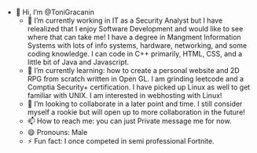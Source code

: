 - 👋 Hi, I’m @ToniGracanin
  - 👀 I’m currently working in IT as a Security Analyst but I have relealized that I enjoy Software Development
    and would like to see where that can take me! I have a degree in Mangment Information Systems with lots of info systems,
    hardware, networking, and some coding knowledge. I can code in C++ primarily, HTML, CSS, and a little bit of Java and Javascript.
  - 🌱 I’m currently learning: how to create a personal website and 2D RPG from scratch written in Open GL. I am grinding leetcode
    and a Comptia Security+ certification. I have picked up Linux as well to get familiar with UNIX. I am interested in webhosting
    with Linux!
  - 💞️ I’m looking to collaborate in a later point and time. I still consider myself a rookie but will open up to more
    collaboration in the future!
  - 📫 How to reach me: you can just Private message me for now.
  - 😄 Pronouns: Male
  - ⚡ Fun fact: I once competed in semi professional Fortnite.

<!---
ToniGracanin/ToniGracanin is a ✨ special ✨ repository because its `README.md` (this file) appears on your GitHub profile.
You can click the Preview link to take a look at your changes.
--->
